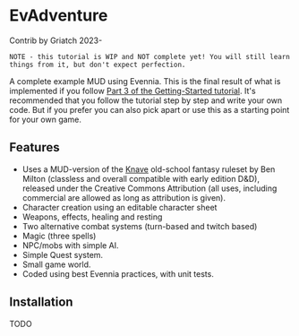 # EvAdventure

Contrib by Griatch 2023-


```{warning}
NOTE - this tutorial is WIP and NOT complete yet! You will still learn
things from it, but don't expect perfection.
```

A complete example MUD using Evennia. This is the final result of what is
implemented if you follow [Part 3 of the Getting-Started tutorial](Beginner-Tutorial-Part3-Overview).
It's recommended that you follow the tutorial step by step and write your own
code. But if you prefer you can also pick apart or use this as a starting point
for your own game.

## Features

- Uses a MUD-version of the [Knave](https://rpggeek.com/rpg/50827/knave) old-school
  fantasy ruleset by Ben Milton (classless and overall compatible with early
  edition D&D), released under the Creative Commons Attribution (all uses,
  including commercial are allowed
  as long as attribution is given).
- Character creation using an editable character sheet
- Weapons, effects, healing and resting
- Two alternative combat systems (turn-based and twitch based)
- Magic (three spells)
- NPC/mobs with simple AI.
- Simple Quest system.
- Small game world.
- Coded using best Evennia practices, with unit tests.


## Installation

TODO
